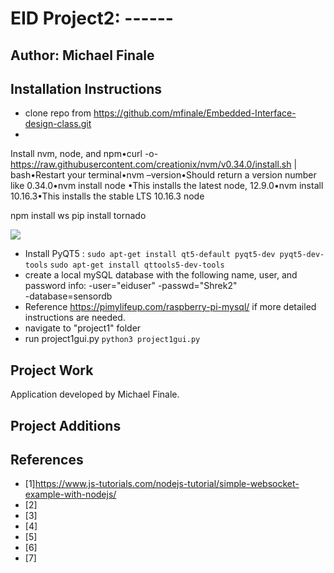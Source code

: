 # EID Project2: ------ 

## Author: Michael Finale
## Installation Instructions
- clone repo from https://github.com/mfinale/Embedded-Interface-design-class.git
-
 
Install nvm, node, and npm•curl -o-https://raw.githubusercontent.com/creationix/nvm/v0.34.0/install.sh | bash•Restart your terminal•nvm –version•Should return a version number like 0.34.0•nvm install node •This installs the latest node, 12.9.0•nvm install 10.16.3•This installs the stable LTS 10.16.3 node

npm install ws
pip install tornado

![](https://cdn.pimylifeup.com/wp-content/uploads/2019/05/Raspberry-Pi-Humidity-Sensor-DHT22-Wiring-Schematic.png)

- Install PyQT5 : 
`sudo apt-get install qt5-default pyqt5-dev pyqt5-dev-tools`
`sudo apt-get install qttools5-dev-tools`
- create a local mySQL database with the following name, user, and password info:
-user="eiduser"
-passwd="Shrek2"  
-database=sensordb
- Reference https://pimylifeup.com/raspberry-pi-mysql/ if more detailed instructions are needed.
- navigate to "project1" folder
- run project1gui.py `python3 project1gui.py`

## Project Work
Application developed by Michael Finale.  

## Project Additions

## References
- [1]https://www.js-tutorials.com/nodejs-tutorial/simple-websocket-example-with-nodejs/
- [2]
- [3]
- [4]
- [5]
- [6]
- [7]
